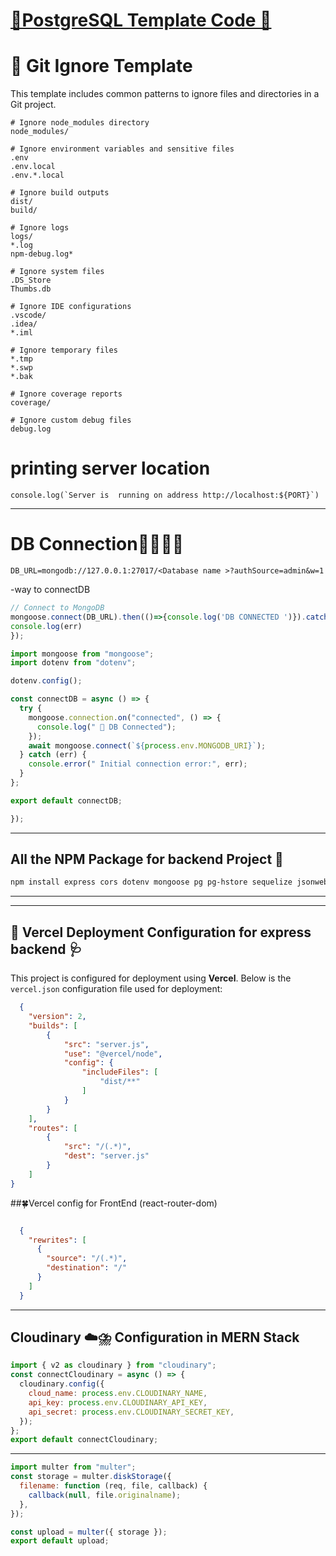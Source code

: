#  [🚀PostgreSQL Template Code 🚀](https://github.com/Saquib-Anjum/important-webdev-template-code/blob/main/postgresSQL_template_code.md)

# 📁 Git Ignore Template

This template includes common patterns to ignore files and directories in a Git project.

```gitignore
# Ignore node_modules directory
node_modules/

# Ignore environment variables and sensitive files
.env
.env.local
.env.*.local

# Ignore build outputs
dist/
build/

# Ignore logs
logs/
*.log
npm-debug.log*

# Ignore system files
.DS_Store
Thumbs.db

# Ignore IDE configurations
.vscode/
.idea/
*.iml

# Ignore temporary files
*.tmp
*.swp
*.bak

# Ignore coverage reports
coverage/

# Ignore custom debug files
debug.log
```

# printing server location
```
console.log(`Server is  running on address http://localhost:${PORT}`)
```
---
# DB Connection🍃🌿🍀🌲
```
DB_URL=mongodb://127.0.0.1:27017/<Database name >?authSource=admin&w=1
```

-way to connectDB
```javascript
// Connect to MongoDB
mongoose.connect(DB_URL).then(()=>{console.log('DB CONNECTED ')}).catch((err)=>{
console.log(err)
});
```
```javascript
import mongoose from "mongoose";
import dotenv from "dotenv";

dotenv.config();

const connectDB = async () => {
  try {
    mongoose.connection.on("connected", () => {
      console.log(" 💖 DB Connected");
    });
    await mongoose.connect(`${process.env.MONGODB_URI}`);
  } catch (err) {
    console.error(" Initial connection error:", err);
  }
};

export default connectDB;

});
```
---
## All the **NPM** Package for backend Project 🥷
```bash
npm install express cors dotenv mongoose pg pg-hstore sequelize jsonwebtoken bcryptjs express-validator cookie-parser multer helmet morgan compression uuid nodemailer winston

```
---
---
## 🚀 Vercel Deployment  Configuration  for express backend 🩺

This project is configured for deployment using **Vercel**. Below is the `vercel.json` configuration file used for deployment:

```json
  {
    "version": 2,
    "builds": [
        {
            "src": "server.js",
            "use": "@vercel/node",
            "config": {
                "includeFiles": [
                    "dist/**"
                ]
            }
        }
    ],
    "routes": [
        {
            "src": "/(.*)",
            "dest": "server.js"
        }
    ]
}
```
##🍀Vercel config for FrontEnd (react-router-dom)
```json

  {
    "rewrites": [
      {
        "source": "/(.*)",
        "destination": "/"
      }
    ]
  }
```
---
##  Cloudinary ☁️⛈️ Configuration in MERN Stack
```javascript
import { v2 as cloudinary } from "cloudinary";
const connectCloudinary = async () => {
  cloudinary.config({
    cloud_name: process.env.CLOUDINARY_NAME,
    api_key: process.env.CLOUDINARY_API_KEY,
    api_secret: process.env.CLOUDINARY_SECRET_KEY,
  });
};
export default connectCloudinary;

```
---
```javascript
import multer from "multer";
const storage = multer.diskStorage({
  filename: function (req, file, callback) {
    callback(null, file.originalname);
  },
});

const upload = multer({ storage });
export default upload;
```
